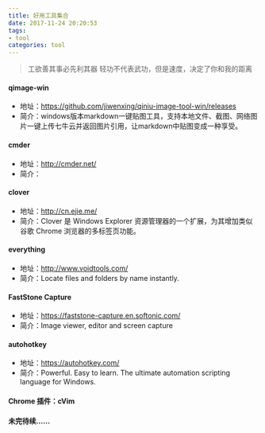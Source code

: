 ```yaml
---
title: 好用工具集合
date: 2017-11-24 20:20:53
tags: 
- tool
categories: tool
---
```


> 工欲善其事必先利其器
> 轻功不代表武功，但是速度，决定了你和我的距离
<!--more-->

#### qimage-win
  - 地址：https://github.com/jiwenxing/qiniu-image-tool-win/releases
  - 简介：windows版本markdown一键贴图工具，支持本地文件、截图、网络图片一键上传七牛云并返回图片引用，让markdown中贴图变成一种享受。

#### cmder
  - 地址：http://cmder.net/
  - 简介：

#### clover
  - 地址：http://cn.ejie.me/
  - 简介：Clover 是 Windows Explorer 资源管理器的一个扩展，为其增加类似谷歌 Chrome 浏览器的多标签页功能。

#### everything
  - 地址：http://www.voidtools.com/
  - 简介：Locate files and folders by name instantly.

#### FastStone Capture
  - 地址：https://faststone-capture.en.softonic.com/
  - 简介：Image viewer, editor and screen capture

#### autohotkey
  - 地址：https://autohotkey.com/
  - 简介：Powerful. Easy to learn. The ultimate automation scripting language for Windows.

#### Chrome 插件：cVim

#### 未完待续……
